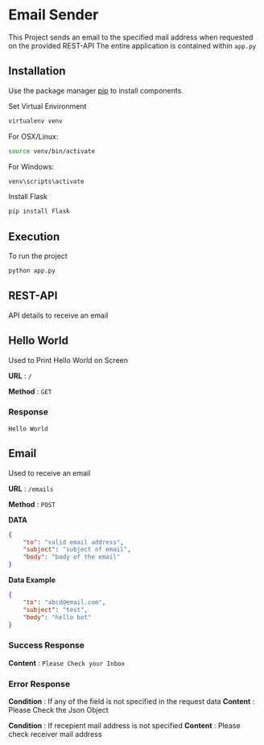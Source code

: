 # Email Sender
This Project sends an email to the specified mail address when requested on the provided REST-API
The entire application is contained within `app.py`

## Installation
Use the package manager [pip](https://pip.pypa.io/en/stable/) to install components.

Set Virtual Environment
```bash
virtualenv venv
```

For OSX/Linux: 
```bash
source venv/bin/activate
```
For Windows: 
```bash
venv\scripts\activate
```
Install Flask
```bash
pip install Flask
```

## Execution
To run the project
```bash
python app.py
```

## REST-API
API details to receive an email

## Hello World
Used to Print Hello World on Screen

**URL** : `/`

**Method** : `GET`

### Response
`Hello World`

## Email
Used to receive an email

**URL** : `/emails`

**Method** : `POST`

**DATA**

```json
{
    "to": "valid email address",
    "subject": "subject of email",
    "body": "body of the email"
}
```
**Data Example**

```json
{
    "to": "abcd@email.com",
    "subject": "test",
    "body": "hello bot"
}
```

### Success Response

**Content** : `Please Check your Inbox`

### Error Response

**Condition** : If any of the field is not specified in the request data
**Content** : Please Check the Json Object

**Condition** : If recepient mail address is not specified
**Content** : Please check receiver mail address
